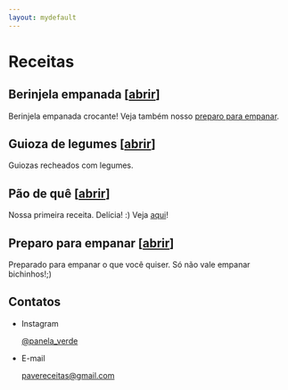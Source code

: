 ```yaml
---
layout: mydefault
---
```

# Receitas

## Berinjela empanada [[abrir](./receitas/berinjela_empanada.md)]

Berinjela empanada crocante! Veja também nosso [preparo para empanar](./receitas/preparo_para_empanar.md).

## Guioza de legumes [[abrir](./receitas/guioza_de_legumes.md)]

Guiozas recheados com legumes.

## Pão de quê [[abrir](./receitas/pao_de_que.md)]

Nossa primeira receita. Delícia! :)
Veja [aqui](/receitas/pao_de_que.md)!

## Preparo para empanar [[abrir](./receitas/preparo_para_empanar.md)]

Preparado para empanar o que você quiser. Só não vale empanar bichinhos!;)

## Contatos

* Instagram

  [@panela_verde](https://www.instagram.com/panela_verde/)

* E-mail

  [pavereceitas@gmail.com](mailto:pavereceitas@gmail.com)
